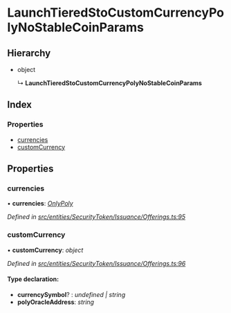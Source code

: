 # LaunchTieredStoCustomCurrencyPolyNoStableCoinParams

## Hierarchy

* object

  ↳ **LaunchTieredStoCustomCurrencyPolyNoStableCoinParams**

## Index

### Properties

* [currencies](_entities_securitytoken_issuance_offerings_.launchtieredstocustomcurrencypolynostablecoinparams.md#currencies)
* [customCurrency](_entities_securitytoken_issuance_offerings_.launchtieredstocustomcurrencypolynostablecoinparams.md#customcurrency)

## Properties

### currencies

• **currencies**: [_OnlyPoly_](../external-modules/_entities_securitytoken_issuance_offerings_.md#onlypoly)

_Defined in_ [_src/entities/SecurityToken/Issuance/Offerings.ts:95_](https://github.com/PolymathNetwork/polymath-sdk/blob/e8bbc1e/src/entities/SecurityToken/Issuance/Offerings.ts#L95)

### customCurrency

• **customCurrency**: _object_

_Defined in_ [_src/entities/SecurityToken/Issuance/Offerings.ts:96_](https://github.com/PolymathNetwork/polymath-sdk/blob/e8bbc1e/src/entities/SecurityToken/Issuance/Offerings.ts#L96)

#### Type declaration:

* **currencySymbol**? : _undefined \| string_
* **polyOracleAddress**: _string_

